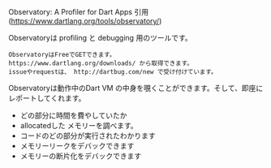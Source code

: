 Observatory: A Profiler for Dart Apps
引用(https://www.dartlang.org/tools/observatory/)

Observatoryは profiling と debugging 用のツールです。

```
ObservatoryはFreeでGETできます。
https://www.dartlang.org/downloads/ から取得できます。
issueやrequestは、 http://dartbug.com/new で受け付けています。
```

Observatoryは動作中のDart VM の中身を覗くことができます。そして、即座にレポートしてくれます。
* どの部分に時間を費やしていたか
* allocatedした メモリーを調べます。
* コードのどの部分が実行されたわかります
* メモリーリークをデバックできます
* メモリーの断片化をデバックできます

